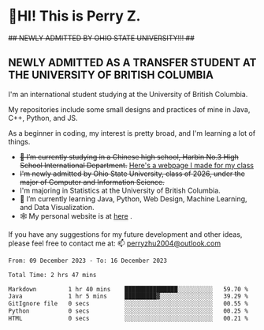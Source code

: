 # 🌄HI! This is Perry Z. <br> #
<s>## NEWLY ADMITTED BY OHIO STATE UNIVERSITY!!! ##</s>
## NEWLY ADMITTED AS A TRANSFER STUDENT AT THE UNIVERSITY OF BRITISH COLUMBIA ##
I'm an international student studying at the University of British Columbia. <br>

My repositories include some small designs and practices of mine in Java, C++, Python, and JS. <br>

As a beginner in coding, my interest is pretty broad, and I'm learning a lot of things. <br>
- <s>🔭 I’m currently studying in a Chinese high school, Harbin No.3 High School International Department.</s> [Here's a webpage I made for my class](https://perry2004.github.io/weirdos/)
- <s> I'm newly admitted by Ohio State University, class of 2026, under the major of Computer and Information Science. </s>
- I'm majoring in Statistics at the University of British Columbia. 
- 🌱 I’m currently learning Java, Python, Web Design, Machine Learning, and Data Visualization. 
- 🕸️ My personal website is at <a href="https://zhu-yp.cn">here</a> .  

If you have any suggestions for my future development and other ideas, please feel free to contact me at: 📫 [perryzhu2004@outlook.com](mailto:perryzhu2004@outlook.com)

<!--START_SECTION:waka-->

```txt
From: 09 December 2023 - To: 16 December 2023

Total Time: 2 hrs 47 mins

Markdown         1 hr 40 mins    ███████████████░░░░░░░░░░   59.70 %
Java             1 hr 5 mins     █████████▓░░░░░░░░░░░░░░░   39.29 %
GitIgnore file   0 secs          ░░░░░░░░░░░░░░░░░░░░░░░░░   00.55 %
Python           0 secs          ░░░░░░░░░░░░░░░░░░░░░░░░░   00.25 %
HTML             0 secs          ░░░░░░░░░░░░░░░░░░░░░░░░░   00.21 %
```

<!--END_SECTION:waka-->
